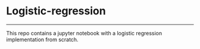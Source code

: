 # Logistic-regression
<hr>

This repo contains a jupyter notebook with a logistic regression implementation from scratch.
